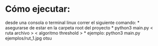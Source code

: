 # Cómo ejecutar:
desde una consola o terminal linux correr el siguiente comando:
    * asegurarse de estar en la carpeta root del proyecto
    * python3 main.py < ruta archivo > < algoritmo threshold >
    * ejemplo: python3 main.py ejemplos/rut_1.jpg otsu

